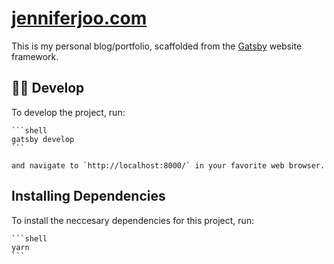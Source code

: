 # [jenniferjoo.com](jenniferjoo.com)

This is my personal blog/portfolio, scaffolded from the [Gatsby](https://www.gatsbyjs.org) website framework.

## 👩‍💻 Develop

To develop the project, run:

    ```shell
    gatsby develop
    ```

    and navigate to `http://localhost:8000/` in your favorite web browser.


## Installing Dependencies

To install the neccesary dependencies for this project, run:

    ```shell
    yarn
    ```
